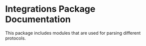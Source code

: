 # Integrations Package Documentation

This package includes modules that are used for parsing different protocols.
